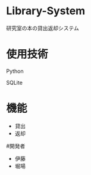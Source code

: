 # Library-System
研究室の本の貸出返却システム

# 使用技術
<p>Python</p>
<p>SQLite</p>

# 機能
- 貸出
- 返却

#開発者
- 伊藤
- 堀場
